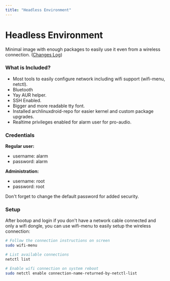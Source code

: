 ```yaml
---
title: "Headless Environment"
---
```


# Headless Environment

Minimal image with enough packages to easily use it even from a wireless
connection.
([Changes Log](/en/env/changes/#headless))

### What is Included?

* Most tools to easily configure network including wifi support (wifi-menu, netctl).
* Bluetooth
* Yay AUR helper.
* SSH Enabled.
* Bigger and more readable tty font.
* Installed archlinuxdroid-repo for easier kernel and custom package upgrades.
* Realtime privileges enabled for alarm user for pro-audio.

### Credentials

**Regular user:**
* username: alarm
* password: alarm

**Administration:**
* username: root
* password: root

Don't forget to change the default password for added security.

### Setup

After bootup and login if you don't have a network cable connected and only
a wifi dongle, you can use wifi-menu to easily setup the wireless connection:

```sh
# Follow the connection instructions on screen
sudo wifi-menu

# List available connections
netctl list

# Enable wifi connection on system reboot
sudo netctl enable connection-name-returned-by-netctl-list
```
